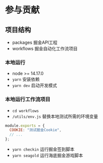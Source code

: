 # 参与贡献

## 项目结构
- packages 掘金API工程
- workflows 掘金自动化工作流项目

### 本地运行
- node >= 14.17.0
- `yarn` 安装依赖
- `yarn dev` 启动开发模式

### 本地运行工作流项目
- `cd workflows`
- `/utils/env.js` 替换本地测试所需的环境变量
```javascript
module.exports = {
  COOKIE: "测试掘金Cookie",
  // ...
};
```
- `yarn checkin` 运行掘金签到脚本
- `yarn seagold` 运行海底掘金游戏脚本 
